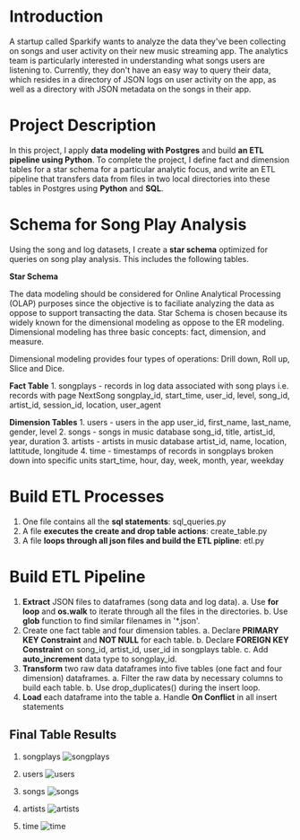 # Introduction
A startup called Sparkify wants to analyze the data they've been collecting on songs and user activity on their new music streaming app. The analytics team is particularly interested in understanding what songs users are listening to. Currently, they don't have an easy way to query their data, which resides in a directory of JSON logs on user activity on the app, as well as a directory with JSON metadata on the songs in their app.

# Project Description
In this project, I apply **data modeling with Postgres** and build **an ETL pipeline using Python**. To complete the project, I define fact and dimension tables for a star schema for a particular analytic focus, and write an ETL pipeline that transfers data from files in two local directories into these tables in Postgres using **Python** and **SQL**.

# Schema for Song Play Analysis
Using the song and log datasets, I create a **star schema** optimized for queries on song play analysis. This includes the following tables.
   
   **Star Schema**
     
   The data modeling should be considered for Online Analytical Processing (OLAP) purposes since the objective is to faciliate    analyzing the data as oppose to support transacting the data. Star Schema is chosen because its widely known for the dimensional modeling as oppose to the ER modeling. Dimensional modeling has three basic concepts: fact, dimension, and measure. 
     
   Dimensional modeling provides four types of operations: Drill down, Roll up, Slice and Dice.
     
   **Fact Table**
     1. songplays - records in log data associated with song plays i.e. records with page NextSong
                    songplay_id, start_time, user_id, level, song_id, artist_id, session_id, location, user_agent

   **Dimension Tables**
     1. users - users in the app
                user_id, first_name, last_name, gender, level
     2. songs - songs in music database
                song_id, title, artist_id, year, duration
     3. artists - artists in music database
                  artist_id, name, location, lattitude, longitude
     4. time - timestamps of records in songplays broken down into specific units
               start_time, hour, day, week, month, year, weekday
        

# Build ETL Processes
1. One file contains all the **sql statements**: sql_queries.py
2. A file **executes the create and drop table actions**: create_table.py
3. A file **loops through all json files and build the ETL pipline**: etl.py

# Build ETL Pipeline
1. **Extract** JSON files to dataframes (song data and log data).
    a. Use **for loop** and **os.walk** to iterate through all the files in the directories.
    b. Use **glob** function to find similar filenames in '*.json'.
2. Create one fact table and four dimension tables.
    a. Declare **PRIMARY KEY Constraint** and **NOT NULL** for each table.
    b. Declare **FOREIGN KEY Constraint** on song_id, artist_id, user_id in songplays table. 
    c. Add **auto_increment** data type to songplay_id.
3. **Transform** two raw data dataframes into five tables (one fact and four dimension) dataframes.
    a. Filter the raw data by necessary columns to build each table.
    b. Use drop_duplicates() during the insert loop.
4. **Load** each dataframe into the table
    a. Handle **On Conflict** in all insert statements

## Final Table Results
1. songplays
 ![songplays](https://github.com/gsu421/Music-Library-Data-Modeling-Postgres/blob/master/image/songplays.png)

2. users
 ![users](https://github.com/gsu421/Music-Library-Data-Modeling-Postgres/blob/master/image/users.png)

3. songs
 ![songs](https://github.com/gsu421/Music-Library-Data-Modeling-Postgres/blob/master/image/songs.png)

4. artists
 ![artists](https://github.com/gsu421/Music-Library-Data-Modeling-Postgres/blob/master/image/artists.png)

5. time
 ![time](https://github.com/gsu421/Music-Library-Data-Modeling-Postgres/blob/master/image/time.png)
